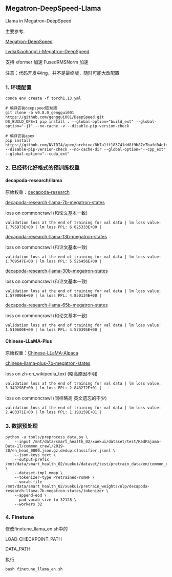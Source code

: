 ## Megatron-DeepSpeed-Llama
Llama in Megatron-DeepSpeed

主要参考:

[Megatron-DeepSpeed](https://github.com/microsoft/Megatron-DeepSpeed)

[LydiaXiaohongLi-Megatron-DeepSpeed](https://github.com/LydiaXiaohongLi/Megatron-DeepSpeed)

支持 xformer 加速 FusedRMSNorm 加速

注意：代码开发中ing，并不是最终版，随时可能大改配置


### 1. 环境配置
```
conda env create -f torch1.13.yml

# 编译安装deepspeed定制版
git clone -b v0.8.0_genggui001 https://github.com/genggui001/DeepSpeed.git
DS_BUILD_OPS=1 pip install . --global-option="build_ext" --global-option="-j1" --no-cache -v --disable-pip-version-check

# 编译安装apex
pip install https://github.com/NVIDIA/apex/archive/8b7a1ff183741dd8f9b87e7bafd04cfde99cea28.zip --disable-pip-version-check --no-cache-dir --global-option="--cpp_ext" --global-option="--cuda_ext"
```

### 2. 已经转化好格式的预训练权重

#### decapoda-research/llama
原始权重：[decapoda-research](https://huggingface.co/decapoda-research)

[decapoda-research-llama-7b-megatron-states](https://huggingface.co/genggui001/decapoda-research-llama-7b-megatron-states)

loss on commoncrawl (和论文基本一致)
```
validation loss at the end of training for val data | lm loss value: 1.795973E+00 | lm loss PPL: 6.025333E+00 |
```

[decapoda-research-llama-13b-megatron-states](https://huggingface.co/genggui001/decapoda-research-llama-13b-megatron-states)

loss on commoncrawl (和论文基本一致)
```
validation loss at the end of training for val data | lm loss value: 1.709547E+00 | lm loss PPL: 5.526456E+00 |
```

[decapoda-research-llama-30b-megatron-states](https://huggingface.co/genggui001/decapoda-research-llama-30b-megatron-states)

loss on commoncrawl (和论文基本一致)
```
validation loss at the end of training for val data | lm loss value: 1.579006E+00 | lm loss PPL: 4.850134E+00 |
```

[decapoda-research-llama-65b-megatron-states](https://huggingface.co/genggui001/decapoda-research-llama-65b-megatron-states)

loss on commoncrawl (和论文基本一致)
```
validation loss at the end of training for val data | lm loss value: 1.519600E+00 | lm loss PPL: 4.570395E+00 |
```

#### Chinese-LLaMA-Plus
原始权重：[Chinese-LLaMA-Alpaca](https://github.com/ymcui/Chinese-LLaMA-Alpaca)

[chinese-llama-plus-7b-megatron-states](https://huggingface.co/genggui001/chinese-llama-plus-7b-megatron-states)

loss on zh-cn_wikipedia_text (略高原因不明)
```
validation loss at the end of training for val data | lm loss value: 3.349298E+00 | lm loss PPL: 2.848272E+01 |
```

loss on commoncrawl (同样略高 英文遗忘的不少)
```
validation loss at the end of training for val data | lm loss value: 2.483371E+00 | lm loss PPL: 1.198159E+01 | 
```

### 3. 数据预处理
```
python -u tools/preprocess_data.py \
    --input /mnt/data/smart_health_02/xuekui/dataset/test/RedPajama-Data-1T/common_crawl/2019-30/en_head_0000.json.gz.dedup.classifier.jsonl \
    --json-keys text \
    --output-prefix /mnt/data/smart_health_02/xuekui/dataset/test/pretrain_data/en/common_crawl_2019_30_tmp \
    --dataset-impl mmap \
    --tokenizer-type PretrainedFromHF \
    --vocab-file /mnt/data/smart_health_02/xuekui/pretrain_weights/nlp/decapoda-research-llama-7b-megatron-states/tokenizer \
    --append-eod \
    --pad-vocab-size-to 32128 \
    --workers 32
```


### 4. Finetune


修改finetune_llama_en.sh中的

LOAD_CHECKPOINT_PATH

DATA_PATH

执行

```
bash finetune_llama_en.sh
```




